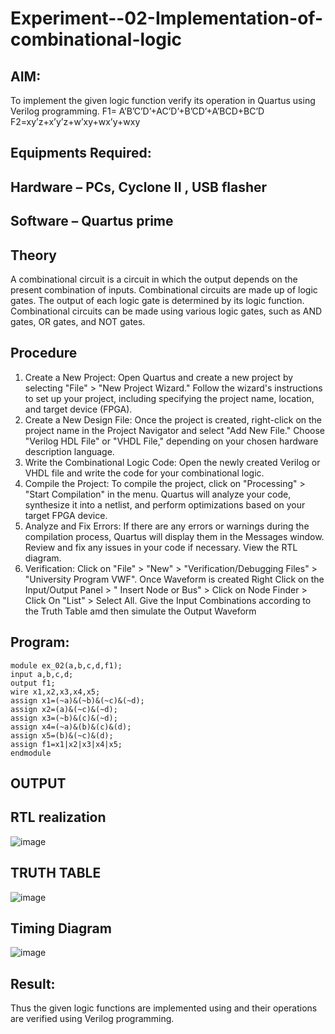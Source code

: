 # Experiment--02-Implementation-of-combinational-logic

 
## AIM:
To implement the given logic function verify its operation in Quartus using Verilog programming.
 F1= A’B’C’D’+AC’D’+B’CD’+A’BCD+BC’D
F2=xy’z+x’y’z+w’xy+wx’y+wxy
 
 
 
## Equipments Required:
## Hardware – PCs, Cyclone II , USB flasher
## Software – Quartus prime


## Theory
 A combinational circuit is a circuit in which the output depends on the present combination of inputs. Combinational circuits are made up of logic gates. The output of each logic gate is determined by its logic function. Combinational circuits can be made using various logic gates, such as AND gates, OR gates, and NOT gates.
## Procedure

1. Create a New Project: Open Quartus and create a new project by selecting "File" > "New Project Wizard." Follow the
wizard's instructions to set up your project, including specifying the project name, location, and target device (FPGA).
2. Create a New Design File: Once the project is created, right-click on the project name in the Project Navigator and
select "Add New File." Choose "Verilog HDL File" or "VHDL File," depending on your chosen hardware description
language.
3. Write the Combinational Logic Code: Open the newly created Verilog or VHDL file and write the code for your
combinational logic.
4. Compile the Project: To compile the project, click on "Processing" > "Start Compilation" in the menu. Quartus will
analyze your code, synthesize it into a netlist, and perform optimizations based on your target FPGA device.
5. Analyze and Fix Errors: If there are any errors or warnings during the compilation process, Quartus will display them in
the Messages window. Review and fix any issues in your code if necessary. View the RTL diagram.
6. Verification: Click on "File" > "New" > "Verification/Debugging Files" > "University Program VWF". Once Waveform is
created Right Click on the Input/Output Panel > " Insert Node or Bus" > Click on Node Finder > Click On "List" > Select
All. Give the Input Combinations according to the Truth Table amd then simulate the Output Waveform
## Program:
```
module ex_02(a,b,c,d,f1);
input a,b,c,d;
output f1;
wire x1,x2,x3,x4,x5;
assign x1=(~a)&(~b)&(~c)&(~d);
assign x2=(a)&(~c)&(~d);
assign x3=(~b)&(c)&(~d);
assign x4=(~a)&(b)&(c)&(d);
assign x5=(b)&(~c)&(d);
assign f1=x1|x2|x3|x4|x5;
endmodule
```
## OUTPUT
## RTL realization
![image](https://github.com/Kavin1311/Experiment--02-Implementation-of-combinational-logic-/assets/145695724/a3105b2f-cbc7-4790-b75e-dfdc0b7c68e4)

## TRUTH TABLE
![image](https://github.com/Kavin1311/Experiment--02-Implementation-of-combinational-logic-/assets/145695724/0278e8fa-f678-4df5-9bc4-4db56e85ec78)

## Timing Diagram
![image](https://github.com/Kavin1311/Experiment--02-Implementation-of-combinational-logic-/assets/145695724/832cc0dc-aef2-4c9d-b4ab-ef2c1b123626)

## Result:
Thus the given logic functions are implemented using  and their operations are verified using Verilog programming.

